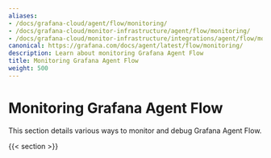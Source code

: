 ```yaml
---
aliases:
- /docs/grafana-cloud/agent/flow/monitoring/
- /docs/grafana-cloud/monitor-infrastructure/agent/flow/monitoring/
- /docs/grafana-cloud/monitor-infrastructure/integrations/agent/flow/monitoring/
canonical: https://grafana.com/docs/agent/latest/flow/monitoring/
description: Learn about monitoring Grafana Agent Flow
title: Monitoring Grafana Agent Flow
weight: 500
---
```


# Monitoring Grafana Agent Flow

This section details various ways to monitor and debug Grafana Agent Flow.

{{< section >}}
